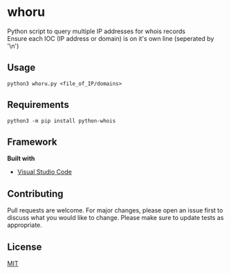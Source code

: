 # whoru
Python script to query multiple IP addresses for whois records<br />
Ensure each IOC (IP address or domain) is on it's own line (seperated by '\n')
<br>
## Usage
``` python3 whoru.py <file_of_IP/domains> ```
<br>
## Requirements
``` python3 -m pip install python-whois ```
<br>
## Framework
<b>Built with</b>
- [Visual Studio Code](https://code.visualstudio.com)<br>

## Contributing
Pull requests are welcome. For major changes, please open an issue first to discuss what you would like to change.
Please make sure to update tests as appropriate.
<br>
## License
[MIT](https://choosealicense.com/licenses/mit/)
